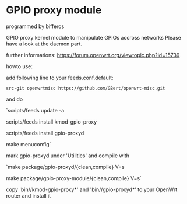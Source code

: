 GPIO proxy module
=================

programmed by bifferos

GPIO proxy kernel module to manipulate GPIOs accross networks
Please have a look at the daemon part.

further informations: https://forum.openwrt.org/viewtopic.php?id=15739

howto use:

add following line to your feeds.conf.default:

`src-git openwrtmisc https://github.com/GBert/openwrt-misc.git`

and do

`scripts/feeds update -a

scripts/feeds install kmod-gpio-proxy

scripts/feeds install gpio-proxyd

make menuconfig`

mark gpio-proxyd under 'Utilities' and compile with

`make package/gpio-proxyd/{clean,compile} V=s

make package/gpio-proxy-module/{clean,compile} V=s`

copy 'bin/<platform>/kmod-gpio-proxy\*' and 'bin/<platform>/gpio-proxyd\*' to your OpenWrt router and install it

